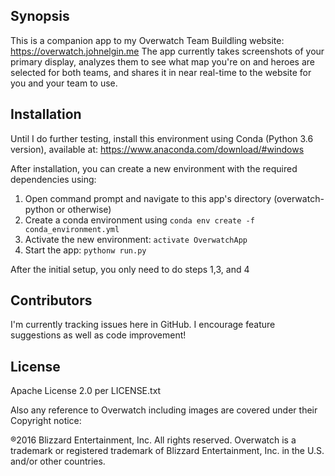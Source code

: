 ## Synopsis
This is a companion app to my Overwatch Team Buildling website: https://overwatch.johnelgin.me
The app currently takes screenshots of your primary display, analyzes them to see what map you're on and heroes are selected for both teams, and shares it in near real-time to the website for you and your team to use.

## Installation
Until I do further testing, install this environment using Conda (Python 3.6 version), available at: 
https://www.anaconda.com/download/#windows

After installation, you can create a new environment with the required dependencies using:

1. Open command prompt and navigate to this app's directory (overwatch-python or otherwise)
2. Create a conda environment using `conda env create -f conda_environment.yml`
3. Activate the new environment: `activate OverwatchApp`
4. Start the app: `pythonw run.py`

After the initial setup, you only need to do steps 1,3, and 4

## Contributors
I'm currently tracking issues here in GitHub. I encourage feature suggestions as well as code improvement!

## License
Apache License 2.0 per LICENSE.txt

Also any reference to Overwatch including images are covered under their Copyright notice:

®2016 Blizzard Entertainment, Inc. All rights reserved. Overwatch is a trademark or registered trademark of Blizzard Entertainment, Inc. in the U.S. and/or other countries.

